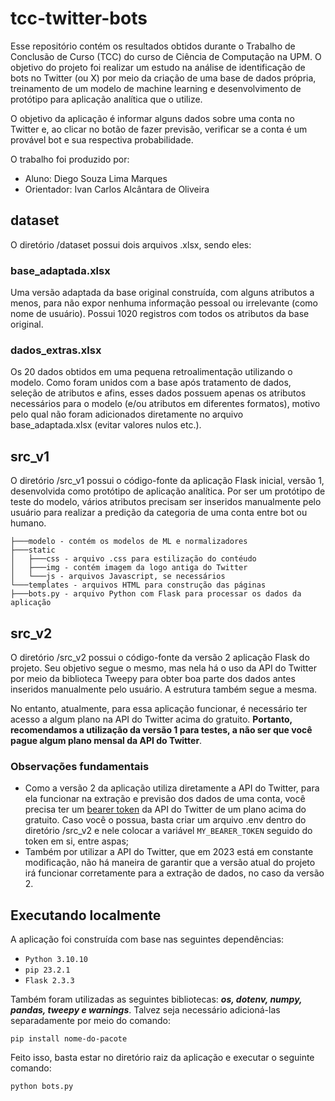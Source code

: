 # tcc-twitter-bots
Esse repositório contém os resultados obtidos durante o Trabalho de Conclusão de Curso (TCC) do curso de Ciência de Computação na UPM. O objetivo do projeto foi realizar um estudo na análise de identificação de bots no Twitter (ou X) por meio da criação de uma base de dados própria, treinamento de um modelo de machine learning e desenvolvimento de protótipo para aplicação analítica que o utilize.

O objetivo da aplicação é informar alguns dados sobre uma conta no Twitter e, ao clicar no botão de fazer previsão, verificar se a conta é um provável bot e sua respectiva probabilidade.

O trabalho foi produzido por:
- Aluno: Diego Souza Lima Marques
- Orientador: Ivan Carlos Alcântara de Oliveira

## dataset
O diretório /dataset possui dois arquivos .xlsx, sendo eles:

### base_adaptada.xlsx

Uma versão adaptada da base original construída, com alguns atributos a menos, para não expor nenhuma informação pessoal ou irrelevante (como nome de usuário). Possui 1020 registros com todos os atributos da base original.

### dados_extras.xlsx

Os 20 dados obtidos em uma pequena retroalimentação utilizando o modelo. Como foram unidos com a base após tratamento de dados, seleção de atributos e afins, esses dados possuem apenas os atributos necessários para o modelo (e/ou atributos em diferentes formatos), motivo pelo qual não foram adicionados diretamente no arquivo base_adaptada.xlsx (evitar valores nulos etc.).

## src_v1
O diretório /src_v1 possui o código-fonte da aplicação Flask inicial, versão 1, desenvolvida como protótipo de aplicação analítica. Por ser um protótipo de teste do modelo, vários atributos precisam ser inseridos manualmente pelo usuário para realizar a predição da categoria de uma conta entre bot ou humano.

```
├───modelo - contém os modelos de ML e normalizadores
├───static
│   ├───css - arquivo .css para estilização do contéudo
│   ├───img - contém imagem da logo antiga do Twitter
│   └───js - arquivos Javascript, se necessários
└───templates - arquivos HTML para construção das páginas
├───bots.py - arquivo Python com Flask para processar os dados da aplicação
```

## src_v2
O diretório /src_v2 possui o código-fonte da versão 2 aplicação Flask do projeto. Seu objetivo segue o mesmo, mas nela há o uso da API do Twitter por meio da biblioteca Tweepy para obter boa parte dos dados antes inseridos manualmente pelo usuário. A estrutura também segue a mesma.

No entanto, atualmente, para essa aplicação funcionar, é necessário ter acesso a algum plano na API do Twitter acima do gratuito. <strong>Portanto, recomendamos a utilização da versão 1 para testes, a não ser que você pague algum plano mensal da API do Twitter</strong>.

### <strong>Observações fundamentais</strong>
* Como a versão 2 da aplicação utiliza diretamente a API do Twitter, para ela funcionar na extração e previsão dos dados de uma conta, você precisa ter um [bearer token](https://developer.twitter.com/en/docs/authentication/oauth-2-0/bearer-tokens) da API do Twitter de um plano acima do gratuito. Caso você o possua, basta criar um arquivo .env dentro do diretório /src_v2 e nele colocar a variável `MY_BEARER_TOKEN` seguido do token em si, entre aspas;
* Também por utilizar a API do Twitter, que em 2023 está em constante modificação, não há maneira de garantir que a versão atual do projeto irá funcionar corretamente para a extração de dados, no caso da versão 2.

## Executando localmente
A aplicação foi construída com base nas seguintes dependências:
* `Python 3.10.10`
* `pip 23.2.1`
* `Flask 2.3.3`

Também foram utilizadas as seguintes bibliotecas: <strong>*os, dotenv, numpy, pandas, tweepy e warnings*</strong>. Talvez seja necessário adicioná-las separadamente por meio do comando:

`pip install nome-do-pacote`

Feito isso, basta estar no diretório raiz da aplicação e executar o seguinte comando:

`python bots.py`
